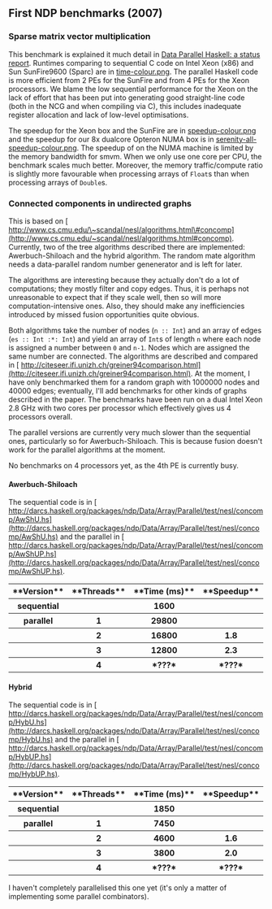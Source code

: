 ## First NDP benchmarks (2007)


### Sparse matrix vector multiplication



This benchmark is explained it much detail in [
Data Parallel Haskell: a status report](http://www.cse.unsw.edu.au/~chak/papers/CLPKM07.html).  Runtimes comparing to sequential C code on Intel Xeon (x86) and Sun SunFire9600 (Sparc) are in [time-colour.png](/trac/ghc/attachment/wiki/DataParallel/Benchmarks/time-colour.png)[](/trac/ghc/raw-attachment/wiki/DataParallel/Benchmarks/time-colour.png).  The parallel Haskell code is more efficient from 2 PEs for the SunFire and from 4 PEs for the Xeon processors.  We blame the low sequential performance for the Xeon on the lack of effort that has been put into generating good straight-line code (both in the NCG and when compiling via C), this includes inadequate register allocation and lack of low-level optimisations.



The speedup for the Xeon box and the SunFire are in [speedup-colour.png](/trac/ghc/attachment/wiki/DataParallel/Benchmarks/speedup-colour.png)[](/trac/ghc/raw-attachment/wiki/DataParallel/Benchmarks/speedup-colour.png) and the speedup for our 8x dualcore Opteron NUMA box is in [serenity-all-speedup-colour.png](/trac/ghc/attachment/wiki/DataParallel/Benchmarks/serenity-all-speedup-colour.png)[](/trac/ghc/raw-attachment/wiki/DataParallel/Benchmarks/serenity-all-speedup-colour.png).  The speedup of on the NUMA machine is limited by the memory bandwidth for smvm.  When we only use one core per CPU, the benchmark scales much better.  Moreover, the memory traffic/compute ratio is slightly more favourable when processing arrays of `Float`s than when processing arrays of `Double`s.


### Connected components in undirected graphs



This is based on [
http://www.cs.cmu.edu/\~scandal/nesl/algorithms.html\#concomp](http://www.cs.cmu.edu/~scandal/nesl/algorithms.html#concomp). Currently, two of the tree algorithms described there are implemented: 
Awerbuch-Shiloach and the hybrid algorithm. The random mate algorithm needs a data-parallel random number genenerator and is left for later.



The algorithms are interesting because they actually don't do a lot of computations; they mostly filter and copy edges. Thus, it is perhaps not unreasonable to expect that if they scale well, then so will more computation-intensive ones. Also, they should make any inefficiencies introduced by missed fusion opportunities quite obvious.



Both algorithms take the number of nodes (`n :: Int`) and an array of edges (`es :: Int :*: Int`) and yield an array of `Int`s of length `n` where each node is assigned a number between `0` and `n-1`. Nodes which are assigned the same number are connected. The algorithms are described and compared in [
http://citeseer.ifi.unizh.ch/greiner94comparison.html](http://citeseer.ifi.unizh.ch/greiner94comparison.html). At the moment, I have only benchmarked them for a random graph with 1000000 nodes and 40000 edges; eventually, I'll add benchmarks for other kinds of graphs described in the paper. The benchmarks have been run on a dual Intel Xeon 2.8 GHz with two cores per processor which effectively gives us 4 processors overall.



The parallel versions are currently very much slower than the sequential ones, particularly so for Awerbuch-Shiloach. This is because fusion doesn't work for the parallel algorithms at the moment.



No benchmarks on 4 processors yet, as the 4th PE is currently busy.


#### Awerbuch-Shiloach



The sequential code is in [
http://darcs.haskell.org/packages/ndp/Data/Array/Parallel/test/nesl/concomp/AwShU.hs](http://darcs.haskell.org/packages/ndp/Data/Array/Parallel/test/nesl/concomp/AwShU.hs) and the parallel in [
http://darcs.haskell.org/packages/ndp/Data/Array/Parallel/test/nesl/concomp/AwShUP.hs](http://darcs.haskell.org/packages/ndp/Data/Array/Parallel/test/nesl/concomp/AwShUP.hs).


<table><tr><th> **Version** </th>
<th> **Threads** </th>
<th> **Time (ms)** </th>
<th> **Speedup** 
</th></tr>
<tr><th> sequential    </th>
<th>               </th>
<th>        1600     </th>
<th>               
</th></tr>
<tr><th> parallel      </th>
<th>       1       </th>
<th>       29800     </th>
<th>               
</th></tr>
<tr><th>               </th>
<th>       2       </th>
<th>       16800     </th>
<th>      1.8      
</th></tr>
<tr><th>               </th>
<th>       3       </th>
<th>       12800     </th>
<th>      2.3      
</th></tr>
<tr><th>               </th>
<th>       4       </th>
<th>       *???*   </th>
<th>      *???*  
</th></tr></table>


#### Hybrid



The sequential code is in [
http://darcs.haskell.org/packages/ndp/Data/Array/Parallel/test/nesl/concomp/HybU.hs](http://darcs.haskell.org/packages/ndp/Data/Array/Parallel/test/nesl/concomp/HybU.hs) and the parallel in [
http://darcs.haskell.org/packages/ndp/Data/Array/Parallel/test/nesl/concomp/HybUP.hs](http://darcs.haskell.org/packages/ndp/Data/Array/Parallel/test/nesl/concomp/HybUP.hs).


<table><tr><th> **Version** </th>
<th> **Threads** </th>
<th> **Time (ms)** </th>
<th> **Speedup** 
</th></tr>
<tr><th> sequential    </th>
<th>               </th>
<th>       1850      </th>
<th>               
</th></tr>
<tr><th> parallel      </th>
<th>       1       </th>
<th>       7450      </th>
<th>               
</th></tr>
<tr><th>               </th>
<th>       2       </th>
<th>       4600      </th>
<th>      1.6      
</th></tr>
<tr><th>               </th>
<th>       3       </th>
<th>       3800      </th>
<th>      2.0      
</th></tr>
<tr><th>               </th>
<th>       4       </th>
<th>       *???*   </th>
<th>      *???*  
</th></tr></table>



I haven't completely parallelised this one yet (it's only a matter of implementing some parallel combinators).


